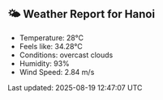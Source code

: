 <!-- WEATHER-START -->
## 🌤 Weather Report for Hanoi

- Temperature: 28°C
- Feels like: 34.28°C
- Conditions: overcast clouds
- Humidity: 93%
- Wind Speed: 2.84 m/s

Last updated: 2025-08-19 12:47:07 UTC
<!-- WEATHER-END -->
